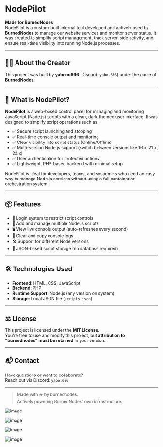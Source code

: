 # NodePilot

**Made for BurnedNodes**  
NodePilot is a custom-built internal tool developed and actively used by **BurnedNodes** to manage our website services and monitor server status. It was created to simplify script management, track server-side activity, and ensure real-time visibility into running Node.js processes.

---

## 👨‍💻 About the Creator

This project was built by **yabooo666** (Discord: `yabo.666`) under the name of **BurnedNodes**.

---

## 🚀 What is NodePilot?

**NodePilot** is a web-based control panel for managing and monitoring JavaScript (Node.js) scripts with a clean, dark-themed user interface. It was designed to simplify script operations such as:

- ✅ Secure script launching and stopping
- ✅ Real-time console output and monitoring
- ✅ Clear visibility into script status (Online/Offline)
- ✅ Multi-version Node.js support (switch between versions like 16.x, 21.x, 22.x)
- ✅ User authentication for protected actions
- ✅ Lightweight, PHP-based backend with minimal setup

NodePilot is ideal for developers, teams, and sysadmins who need an easy way to manage Node.js services without using a full container or orchestration system.

---

## 📦 Features

- 🔐 Login system to restrict script controls
- 📜 Add and manage multiple Node.js scripts
- 🖥 View live console output (auto-refreshes every second)
- 🧹 Clear and copy console logs
- 🛠 Support for different Node versions
- 🧾 JSON-based script storage (no database required)

---

## 🛠 Technologies Used

- **Frontend**: HTML, CSS, JavaScript
- **Backend**: PHP
- **Runtime Support**: Node.js (any version on system)
- **Storage**: Local JSON file (`scripts.json`)

---

## ⚖️ License

This project is licensed under the **MIT License**.  
You're free to use and modify this project, but **attribution to "burnednodes" must be retained** in your version.

---

## 📬 Contact

Have questions or want to collaborate?  
Reach out via Discord: `yabo.666`

---

> Made with ☕ by burnednodes.  
> Actively powering BurnedNodes' own infrastructure.


![image](https://github.com/user-attachments/assets/669d242a-b008-47ff-8dce-f691fe426874)

![image](https://github.com/user-attachments/assets/de154810-7edf-4415-8239-a76361b6a027)

![image](https://github.com/user-attachments/assets/d8e94f69-d775-4606-ac31-d5fdaec71f59)

![image](https://github.com/user-attachments/assets/a84c678b-dbf2-4954-af67-db6306789ffe)


